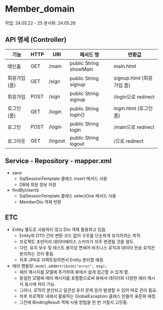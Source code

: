 # Member_domain
작업: 24.05.22 - 25
문서화: 24.05.26

## API 명세 (Controller)

| **기능**   | **HTTP** | **URI** | **메서드 명** | **반환값**              |
|----------|----------|---------|-----------|----------------------|
| 메인홈      | GET      | /main   |    public String showMain     | main.html            |
| 회원가입 (폼) | GET      | /sign   |   public String signup      | signup.html (회원가입 폼) |
| 회원가입     | POST     | /sign  |    public String signup     | /login으로 redirect    |
| 로그인 (폼)  | GET      | /login  |  public String login()       | login.html   (로그인 폼) |
| 로그인      | POST     | /login  |     public String login    | /main으로 redirect     |
| 로그아웃     | GET      | /logout |   public String logout      | /으로 redirect         |

## Service - Repository - mapper.xml
- save
  - SqlSessionTemplate 클래스 insert 메서드 사용
  - DB에 회원 정보 저장
- findByUserId
  - SqlSessionTemplate 클래스 selectOne 메서드 사용
  - MemberDto 객체 반환

## ETC
- Entity 별도로 사용하지 않고 Dto 객체 활용하고 있음.
  - Entity와 DTO 간의 변환 코드 없이 구조를 단순하게 유지하려는 목적.
  - 프로젝트 초반이라 데이터베이스 스키마가 자주 변경될 것을 염두.
  - 다만, 유지 보수 및 테스트 용이성 면세어 비즈니스 로직과 데이터 전송 로직은 분리하는 것이 좋음.
  - 차후 JPA로 리팩토링하면서 Entity 분리할 예정.
- 에러 핸들링: `model.addAttribute("error", msg);`
  - 에러 메시지를 모델에 추가하여 뷰에서 쉽게 접근할 수 있게 함.
  - 동일한 모델에 에러 메시지를 포함함으로써 뷰에서 데이터와 다양한 에러 메시지 동시에 처리 가능.
  - 그러나, 로직이 분산되고 일관성 유지 문제 등이 발생할 수 있어 따로 관리 필요.
  - 차후 프로젝트 내에서 활용하는 GlobalException 클래스 만들어 표준화 예정.
  - 그전에 BindingResult 객체 사용 방법을 한 번 거칠지 고민중.
